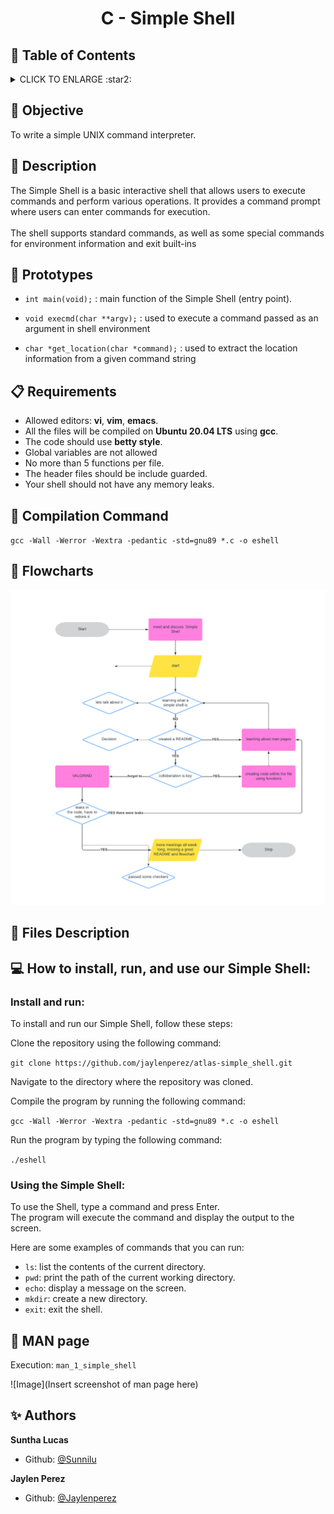 # <p align="center">C - Simple Shell</p>

## :bookmark: Table of Contents
<details>
        <summary>
        CLICK TO ENLARGE :star2:
        </summary>
        :dart: <a href="#objective">Objective</a>
        <br>
        :shell: <a href="#description">Description</a>
        <br>
        :floppy_disk: <a href="#prototypes">Prototypes</a>
        <br>
        :clipboard: <a href="#requirements">Requirements</a>
        <br>
        :floppy_disk: <a href="#compilation-command">Compilation Command</a>
        <br>
        :ocean: <a href="#flowcharts">Flowcharts</a>
        <br>
        :open_file_folder: <a href="#files-description">Files Descriptions</a>
        <br>
        :computer: <a href="#install_run_use">How to install and run our Simple Shell</a>
        <br>
        :blue_book: <a href="#man-page">MAN page</a>
        <br>
        :sparkles: <a href="#authors">Authors</a>
</details>

## :dart: <span id="objective">Objective</span>
To write a simple UNIX command interpreter.

## :shell: <span id="description">Description</span>

The Simple Shell is a basic interactive shell that allows users to execute commands and perform various operations. It provides a command prompt where users can enter commands for execution.
<br><br>
The shell supports standard commands, as well as some special commands for environment information and exit built-ins

## :floppy_disk: <span id="prototypes">Prototypes</span>

- `int main(void);` : main function of the Simple Shell (entry point).

- `void execmd(char **argv);` : used to execute a command passed as an argument in shell environment

- `char *get_location(char *command);` : used to extract the location information from a given command string

## :clipboard: <span id="requirements">Requirements</span>
- Allowed editors: **vi**, **vim**, **emacs**.
- All the files will be compiled on **Ubuntu 20.04 LTS** using **gcc**.
- The code should use **betty style**.
- Global variables are not allowed
- No more than 5 functions per file.
- The header files should be include guarded.
- Your shell should not have any memory leaks.

## :floppy_disk: <span id="compilation-command">Compilation Command</a>
`gcc -Wall -Werror -Wextra -pedantic -std=gnu89 *.c -o eshell`

## :ocean: <span id="flowcharts">Flowcharts</a>

![Image](/flowchart.png)

## :open_file_folder: <span id="files-description">Files Description</span>

## :computer: <span id="install_run_use">How to install, run, and use our Simple Shell:</a>

### Install and run:

To install and run our Simple Shell, follow these steps:

Clone the repository using the following command:

`git clone https://github.com/jaylenperez/atlas-simple_shell.git`

Navigate to the directory where the repository was cloned.

Compile the program by running the following command:

`gcc -Wall -Werror -Wextra -pedantic -std=gnu89 *.c -o eshell`

Run the program by typing the following command:

`./eshell`

### Using the Simple Shell:

To use the Shell, type a command and press Enter.
<br>
The program will execute the command and display the output to the screen.

Here are some examples of commands that you can run:

- `ls`: list the contents of the current directory.
- `pwd`: print the path of the current working directory.
- `echo`: display a message on the screen.
- `mkdir`: create a new directory.
- `exit`: exit the shell.

## :blue_book: <span id="man-page">MAN page</span>

Execution: `man_1_simple_shell`

![Image](Insert screenshot of man page here)

## :sparkles: <span id="authors">Authors</span>
**Suntha Lucas**
- Github: [@Sunnilu](https://github.com/Sunnilu)

**Jaylen Perez**
- Github: [@Jaylenperez](https://github.com/Jaylenperez)